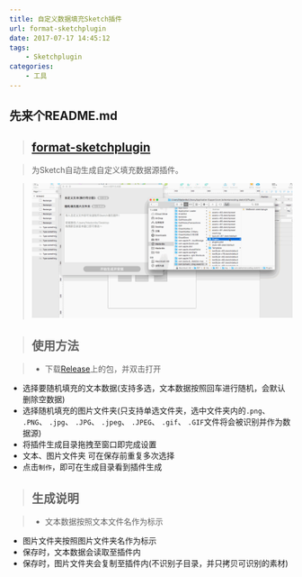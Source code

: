 ```yaml
---
title: 自定义数据填充Sketch插件
url: format-sketchplugin
date: 2017-07-17 14:45:12
tags: 
	- Sketchplugin
categories:
    - 工具
---
```


## 先来个README.md
	
>## [format-sketchplugin](https://github.com/madordie/format-sketchplugin)

>为Sketch自动生成自定义填充数据源插件。
 
>![预览](https://github.com/madordie/format-sketchplugin/blob/master/Images/Untitled.gif?raw=true)
 
>## 使用方法

>- 下载[Release](https://github.com/madordie/format-sketchplugin/releases)上的包，并双击打开
- 选择要随机填充的文本数据(支持多选，文本数据按照回车进行随机，会默认删除空数据)
- 选择随机填充的图片文件夹(只支持单选文件夹，选中文件夹内的`.png`、 `.PNG`、 `.jpg`、 `.JPG`、 `.jpeg`、 `.JPEG`、 `.gif`、 `.GIF`文件将会被识别并作为数据源)
- 将插件生成目录拖拽至窗口即完成设置
- 文本、图片文件夹 可在保存前重复多次选择
- 点击`制作`，即可在生成目录看到插件生成

>## 生成说明

>- 文本数据按照文本文件名作为标示
- 图片文件夹按照图片文件夹名作为标示
- 保存时，文本数据会读取至插件内
- 保存时，图片文件夹会复制至插件内(不识别子目录，并只拷贝可识别的素材)
